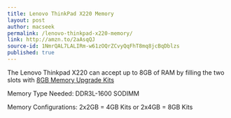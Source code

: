```yaml
---
title: Lenovo ThinkPad X220 Memory
layout: post
author: macseek
permalink: /lenovo-thinkpad-x220-memory/
link: http://amzn.to/2aAsqQJ
source-id: 1NmrQAL7LALIRm-w61zOQrZCvyQqFhT8mq8jcBqDblzs
published: true
---
```

The Lenovo Thinkpad X220 can accept up to 8GB of RAM by filling the two slots with [8GB Memory Upgrade Kits ](http://amzn.to/2aAsqQJ)

Memory Type Needed: DDR3L-1600 SODIMM

Memory Configurations: 2x2GB = 4GB Kits or 2x4GB = 8GB Kits

